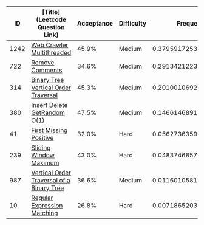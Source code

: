 |ID|[Title](Leetcode Question Link)|Acceptance|Difficulty|Frequency|
|----|-----|----|---|---|
|1242|[Web Crawler Multithreaded]( https://leetcode.com/problems/web-crawler-multithreaded)|45.9%|Medium|0.3795917253315977|
|722|[Remove Comments]( https://leetcode.com/problems/remove-comments)|34.6%|Medium|0.2913421223844446|
|314|[Binary Tree Vertical Order Traversal]( https://leetcode.com/problems/binary-tree-vertical-order-traversal)|45.3%|Medium|0.20100106920044414|
|380|[Insert Delete GetRandom O(1)]( https://leetcode.com/problems/insert-delete-getrandom-o1)|47.5%|Medium|0.1466146891661091|
|41|[First Missing Positive]( https://leetcode.com/problems/first-missing-positive)|32.0%|Hard|0.056273635982108605|
|239|[Sliding Window Maximum]( https://leetcode.com/problems/sliding-window-maximum)|43.0%|Hard|0.0483746857022364|
|987|[Vertical Order Traversal of a Binary Tree]( https://leetcode.com/problems/vertical-order-traversal-of-a-binary-tree)|36.6%|Medium|0.011601058182762062|
|10|[Regular Expression Matching]( https://leetcode.com/problems/regular-expression-matching)|26.8%|Hard|0.0071865203293987245|

